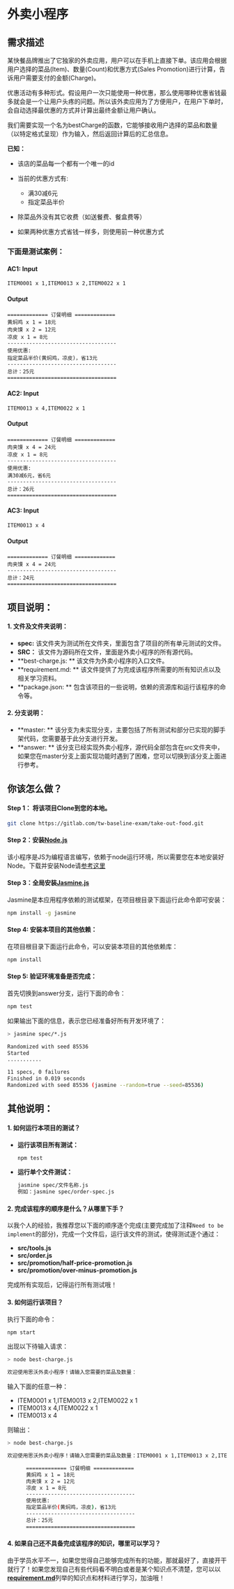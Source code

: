 # 外卖小程序
## 需求描述
某快餐品牌推出了它独家的外卖应用，用户可以在手机上直接下单。该应用会根据用户选择的菜品(Item)、数量(Count)和优惠方式(Sales Promotion)进行计算，告诉用户需要支付的金额(Charge)。

优惠活动有多种形式。假设用户一次只能使用一种优惠，那么使用哪种优惠省钱最多就会是一个让用户头疼的问题。所以该外卖应用为了方便用户，在用户下单时，会自动选择最优惠的方式并计算出最终金额让用户确认。

我们需要实现一个名为bestCharge的函数，它能够接收用户选择的菜品和数量（以特定格式呈现）作为输入，然后返回计算后的汇总信息。

**已知：**

* 该店的菜品每一个都有一个唯一的id

* 当前的优惠方式有:

  * 满30减6元
  * 指定菜品半价

* 除菜品外没有其它收费（如送餐费、餐盒费等）

* 如果两种优惠方式省钱一样多，则使用前一种优惠方式


### 下面是测试案例：

#### AC1: Input

```
ITEM0001 x 1,ITEM0013 x 2,ITEM0022 x 1
```

#### Output

```
============= 订餐明细 =============
黄焖鸡 x 1 = 18元
肉夹馍 x 2 = 12元
凉皮 x 1 = 8元
-----------------------------------
使用优惠:
指定菜品半价(黄焖鸡，凉皮)，省13元
-----------------------------------
总计：25元
===================================
```



#### AC2: Input

```
ITEM0013 x 4,ITEM0022 x 1
```

#### Output

```
============= 订餐明细 =============
肉夹馍 x 4 = 24元
凉皮 x 1 = 8元
-----------------------------------
使用优惠:
满30减6元，省6元
-----------------------------------
总计：26元
===================================
```



#### AC3: Input

```
ITEM0013 x 4
```

#### Output

```
============= 订餐明细 =============
肉夹馍 x 4 = 24元
-----------------------------------
总计：24元
===================================
```



## 项目说明：

#### 1. 文件及文件夹说明：

* **spec:** 该文件夹为测试所在文件夹，里面包含了项目的所有单元测试的文件。
* **SRC：** 该文件为源码所在文件，里面是外卖小程序的所有源代码。
* **best-charge.js: ** 该文件为外卖小程序的入口文件。
* **requirement.md: **  该文件提供了为完成该程序所需要的所有知识点以及相关学习资料。
* **package.json: ** 包含该项目的一些说明，依赖的资源库和运行该程序的命令等。

#### 2. 分支说明：

* **master: ** 该分支为未实现分支，主要包括了所有测试和部分已实现的脚手架代码，您需要基于此分支进行开发。
* **answer: ** 该分支已经实现外卖小程序，源代码全部包含在src文件夹中，如果您在master分支上面实现功能时遇到了困难，您可以切换到该分支上面进行参考。



## 你该怎么做？

#### Step 1： 将该项目Clone到您的本地。

```bash
git clone https://gitlab.com/tw-baseline-exam/take-out-food.git
```

#### Step 2：安装[Node.js](https://nodejs.org/en/)

该小程序是JS为编程语言编写，依赖于node运行环境，所以需要您在本地安装好Node。下载并安装Node请[参考这里](https://nodejs.org/en/download/)

#### Step 3：全局安装[Jasmine.js](https://www.npmjs.com/package/jasmine)

Jasmine是本应用程序依赖的测试框架，在项目根目录下面运行此命令即可安装：

```bash
npm install -g jasmine
```

#### Step 4:  安装本项目的其他依赖：

在项目根目录下面运行此命令，可以安装本项目的其他依赖库：

```bash
npm install
```

#### Step 5:  验证环境准备是否完成：

首先切换到answer分支，运行下面的命令：

```bash
npm test
```

如果输出下面的信息，表示您已经准备好所有开发环境了：

```bash
> jasmine spec/*.js

Randomized with seed 85536
Started
...........

11 specs, 0 failures
Finished in 0.019 seconds
Randomized with seed 85536 (jasmine --random=true --seed=85536)
```



## 其他说明：

#### 1. 如何运行本项目的测试？

* **运行该项目所有测试：**

  ```bash
  npm test
  ```

* **运行单个文件测试：**

  ```bash
  jasmine spec/文件名称.js
  例如：jasmine spec/order-spec.js
  ```

#### 2. 完成该程序的顺序是什么？从哪里下手？

以我个人的经验，我推荐您以下面的顺序逐个完成(主要完成加了注释`Need to be implement`的部分)，完成一个文件后，运行该文件的测试，使得测试逐个通过：

* **src/tools.js**
* **src/order.js**
* **src/promotion/half-price-promotion.js**
* **src/promotion/over-minus-promotion.js**

完成所有实现后，记得运行所有测试哦！

####  3. 如何运行该项目？

执行下面的命令：

```bash
npm start
```

出现以下待输入请求：

```bash
> node best-charge.js

欢迎使用思沃外卖小程序！请输入您需要的菜品及数量：
```

输入下面的任意一种：

* ITEM0001 x 1,ITEM0013 x 2,ITEM0022 x 1
* ITEM0013 x 4,ITEM0022 x 1
* ITEM0013 x 4

则输出：

```bash
> node best-charge.js

欢迎使用思沃外卖小程序！请输入您需要的菜品及数量：ITEM0001 x 1,ITEM0013 x 2,ITEM0022 x 1

      ============= 订餐明细 =============
      黄焖鸡 x 1 = 18元
      肉夹馍 x 2 = 12元
      凉皮 x 1 = 8元
      -----------------------------------
      使用优惠:
      指定菜品半价(黄焖鸡，凉皮)，省13元
      -----------------------------------
      总计：25元
      ===================================
```

#### 4. 如果自己还不具备完成该程序的知识，哪里可以学习？

由于学员水平不一，如果您觉得自己能够完成所有的功能，那就最好了，直接开干就行了！如果您发现自己有些代码看不明白或者是某个知识点不清楚，您可以以[**requirement.md**](https://gitlab.com/tw-baseline-exam/take-out-food/-/blob/master/requirement.md)列举的知识点和材料进行学习，加油哦！

